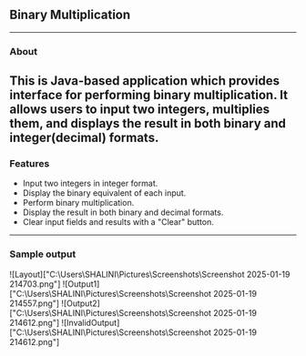## Binary Multiplication
---
### About
This is Java-based application which provides interface for performing binary multiplication. 
It allows users to input two integers, multiplies them, and displays the result in both binary and integer(decimal) formats.
---
### Features
- Input two integers in integer format.
- Display the binary equivalent of each input.
- Perform binary multiplication.
- Display the result in both binary and decimal formats.
- Clear input fields and results with a "Clear" button.
---
### Sample output
![Layout]["C:\Users\SHALINI\Pictures\Screenshots\Screenshot 2025-01-19 214703.png"]
![Output1]["C:\Users\SHALINI\Pictures\Screenshots\Screenshot 2025-01-19 214557.png"]
![Output2]["C:\Users\SHALINI\Pictures\Screenshots\Screenshot 2025-01-19 214612.png"]
![InvalidOutput]["C:\Users\SHALINI\Pictures\Screenshots\Screenshot 2025-01-19 214612.png"]
